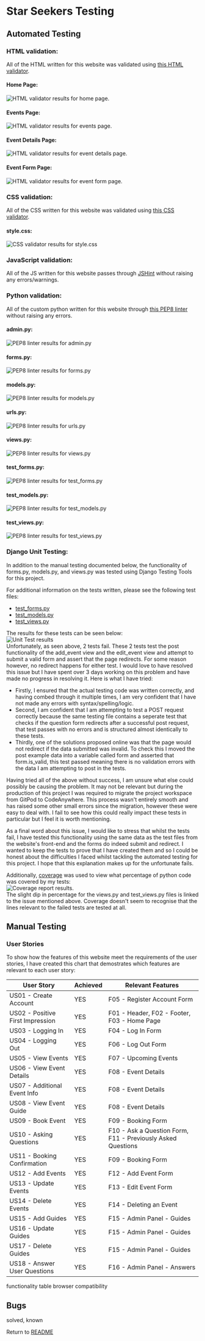 # Star Seekers Testing

## Automated Testing

### HTML validation:  
All of the HTML written for this website was validated using [this HTML validator](https://validator.w3.org/).  

#### Home Page:  
![HTML validator results for home page.](/documentation/testing/home-page-html.png)  

#### Events Page:  
![HTML validator results for events page.](documentation/testing/events-page-html.png)  

#### Event Details Page:  
![HTML validator results for event details page.](/documentation/testing/event-details-page-html.png)  

#### Event Form Page:  
![HTML validator results for event form page.](/documentation/testing/event-form-page-html.png)  

### CSS validation: 
All of the CSS written for this website was validated using [this CSS validator](https://jigsaw.w3.org/css-validator/).  

#### style.css:  
![CSS validator results for style.css](/documentation/testing/css.png)  

### JavaScript validation:  
All of the JS written for this website passes through [JSHint](https://jshint.com/) without raising any errors/warnings.  

### Python validation:  
All of the custom python written for this website through [this PEP8 linter](https://pep8ci.herokuapp.com/) without raising any errors.  

#### admin.py:  
![PEP8 linter results for admin.py](/documentation/testing/admin-python.png)  

#### forms.py:  
![PEP8 linter results for forms.py](/documentation/testing/forms-python.png)  

#### models.py:  
![PEP8 linter results for models.py](/documentation/testing/models-python.png)  

#### urls.py:  
![PEP8 linter results for urls.py](/documentation/testing/urls-python.png)  

#### views.py:  
![PEP8 linter results for views.py](/documentation/testing/views-python.png)  

#### test_forms.py:  
![PEP8 linter results for test_forms.py](/documentation/testing/test_forms-page.png)  

#### test_models.py:  
![PEP8 linter results for test_models.py](/documentation/testing/test_models-page.png)  

#### test_views.py:  
![PEP8 linter results for test_views.py](/documentation/testing/test_views-page.png)  

### Django Unit Testing:  
In addition to the manual testing documented below, the functionality of forms.py, models.py, and views.py was tested using Django Testing Tools for this project.

For additional information on the tests written, please see the following test files:  
- [test_forms.py](/events/test_forms.py)
- [test_models.py](/events/test_models.py)  
- [test_views.py](/events/test_views.py)  

The results for these tests can be seen below:  
![Unit Test results](/documentation/testing/unit-test-results.png)  
Unfortunately, as seen above, 2 tests fail. These 2 tests test the post functionality of the add_event view and the edit_event view and attempt to submit a valid form and assert that the page redirects. For some reason however, no redirect happens for either test. I would love to have resolved this issue but I have spent over 3 days working on this problem and have made no progress in resolving it. Here is what I have tried:  
- Firstly, I ensured that the actual testing code was written correctly, and having combed through it multiple times, I am very confident that I have not made any errors with syntax/spelling/logic.
- Second, I am confident that I am attempting to test a POST request correctly because the same testing file contains a seperate test that checks if the question form redirects after a successful post request, that test passes with no errors and is structured almost identically to these tests.
- Thirdly, one of the solutions proposed online was that the page would not redirect if the data submitted was invalid. To check this I moved the post example data into a variable called form and asserted that form.is_valid, this test passed meaning there is no validation errors with the data I am attempting to post in the tests.

Having tried all of the above without success, I am unsure what else could possibly be causing the problem. It may not be relevant but during the production of this project I was required to migrate the project workspace from GitPod to CodeAnywhere. This process wasn't entirely smooth and has raised some other small errors since the migration, however these were easy to deal with. I fail to see how this could really impact these tests in particular but I feel it is worth mentioning.

As a final word about this issue, I would like to stress that whilst the tests fail, I have tested this functionality using the same data as the test files from the website's front-end and the forms do indeed submit and redirect. I wanted to keep the tests to prove that I have created them and so I could be honest about the difficulties I faced whilst tackling the automated testing for this project. I hope that this explanation makes up for the unfortunate fails.

Additionally, [coverage](https://coverage.readthedocs.io/en/latest/) was used to view what percentage of python code was covered by my tests:  
![Coverage report results.](/documentation/testing/coverage-results.png)  
The slight dip in percentage for the views.py and test_views.py files is linked to the issue mentioned above. Coverage doesn't seem to recognise that the lines relevant to the failed tests are tested at all.

## Manual Testing

### User Stories  
To show how the features of this website meet the requirements of the user stories, I have created this chart that demostrates which features are relevant to each user story:  

| User Story | Achieved | Relevant Features |
|------------|----------|-------------------|
| US01 - Create Account | YES | F05 - Register Account Form |
| US02 - Positive First Impression | YES | F01 - Header, F02 - Footer, F03 - Home Page |
| US03 - Logging In | YES | F04 - Log In Form |
| US04 - Logging Out | YES | F06 - Log Out Form |
| US05 - View Events | YES | F07 - Upcoming Events |
| US06 - View Event Details | YES | F08 - Event Details |
| US07 - Additional Event Info | YES | F08 - Event Details |
| US08 - View Event Guide | YES | F08 - Event Details |
| US09 - Book Event | YES | F09 - Booking Form |
| US10 - Asking Questions | YES | F10 - Ask a Question Form, F11 - Previously Asked Questions |
| US11 - Booking Confirmation | YES | F09 - Booking Form |
| US12 - Add Events | YES | F12 - Add Event Form |
| US13 - Update Events | YES | F13 - Edit Event Form |
| US14 - Delete Events | YES | F14 - Deleting an Event |
| US15 - Add Guides | YES | F15 - Admin Panel - Guides |
| US16 - Update Guides | YES | F15 - Admin Panel - Guides |
| US17 - Delete Guides | YES | F15 - Admin Panel - Guides |
| US18 - Answer User Questions | YES | F16 - Admin Panel - Answers |

functionality table
browser compatibility

## Bugs

solved, known

Return to [README](README.md)